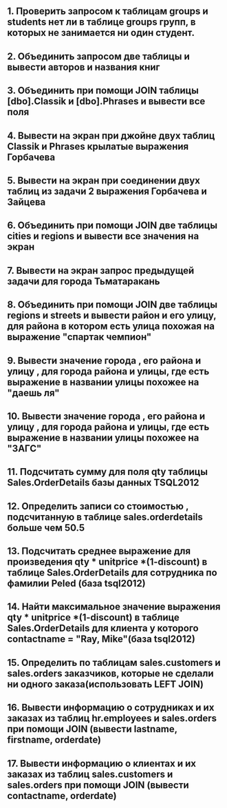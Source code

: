 ## 1. Проверить запросом к таблицам groups и students нет ли в таблице groups групп, в которых не занимается ни один студент.

## 2. Объединить запросом две таблицы и вывести авторов и названия книг

## 3. Объединить при помощи JOIN таблицы [dbo].Classik и [dbo].Phrases и вывести все поля

## 4. Вывести на экран при джойне двух таблиц Classik и Phrases крылатые выражения Горбачева

## 5. Вывести на экран при соединении двух таблиц из задачи 2 выражения Горбачева и Зайцева

## 6. Объединить при помощи JOIN две таблицы cities и regions и вывести все значения на экран

## 7. Вывести на экран запрос предыдущей задачи  для города Тьматаракань

## 8. Объединить при помощи JOIN две таблицы regions и streets и вывести район и его улицу, для района в котором есть улица похожая на выражение "спартак чемпион"

## 9. Вывести значение города , его района и улицу , для города района и улицы, где есть выражение в названии улицы похожее на "даешь ля"

## 10. Вывести значение города , его района и улицу , для города района и улицы, где есть выражение в названии улицы похожее на "ЗАГС"

## 11. Подсчитать сумму для поля qty таблицы Sales.OrderDetails базы данных TSQL2012

## 12. Определить записи со стоимостью , подсчитанную в таблице sales.orderdetails больше чем 50.5

## 13. Подсчитать среднее выражение для произведения qty * unitprice *(1-discount) в таблице Sales.OrderDetails для сотрудника по фамилии Peled (база tsql2012)

## 14. Найти максимальное значение выражения qty * unitprice *(1-discount) в таблице Sales.OrderDetails для клиента у которого contactname = "Ray, Mike"(база tsql2012)

## 15. Определить по таблицам sales.customers и sales.orders заказчиков, которые не сделали ни одного заказа(использовать LEFT JOIN)

## 16. Вывести информацию о сотрудниках и их заказах из таблиц hr.employees и sales.orders при помощи JOIN (вывести lastname, firstname, orderdate)

## 17. Вывести информацию о клиентах и их заказах из таблиц sales.customers и sales.orders при помощи JOIN (вывести contactname, orderdate)
